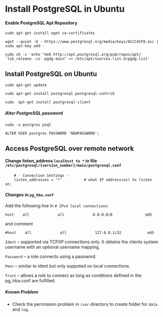 # Install PostgreSQL in Ubuntu

#### Enable PostgreSQL Apt Repository

```
sudo apt-get install wget ca-certificates

wget --quiet -O - https://www.postgresql.org/media/keys/ACCC4CF8.asc | sudo apt-key add -

sudo sh -c 'echo "deb http://apt.postgresql.org/pub/repos/apt/ `lsb_release -cs`-pgdg main" >> /etc/apt/sources.list.d/pgdg.list'

```

## Install PostgreSQL on Ubuntu

```
sudo apt-get update

sudo apt-get install postgresql postgresql-contrib

sudo  apt-get install postgresql-client

```

##### Alter PostgreSQL password

   `sudo -u postgres psql`

   `ALTER USER postgres PASSWORD 'NEWPASSWORD';`



## Access PostgreSQL over remote network

#### Change listen_address `localhost to *` in  file  `/etc/postgresql/{version_number}/main/postgresql.conf`
```
    # - Connection Settings -
    listen_addresses = '*'          # what IP address(es) to listen on;     
```

#### Changes in `pg_hba.conf`

Add the following line in `# IPv4 local connections`:

	host    all             all             0.0.0.0/0               md5

and comment

	#host    all             all             127.0.0.1/32            md5


`Ident` – supported via TCP/IP connections only. It obtains the clients system username with an optional username mapping.

`Password` – a role connects using a password.

`Peer` – similar to ident but only suppoted on local connections.

`Trust` – allows a role to connect as long as conditions defined in the pg_hba.conf are fulfilled.

##### Known Problem

* Check the permission problem in `/var` directory to create folder for `data` and `log`.
